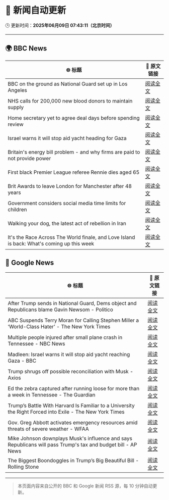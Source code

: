 # 🧠 新闻自动更新

🕒 更新时间：**2025年06月09日 07:43:11（北京时间）**

---

## 🌍 BBC News

| 🌐 标题 | 🔗 原文链接 |
|--------|-------------|
| BBC on the ground as National Guard set up in Los Angeles | [阅读全文](https://www.bbc.com/news/videos/clyvl100d4xo) |
| NHS calls for 200,000 new blood donors to maintain supply | [阅读全文](https://www.bbc.com/news/articles/c98p0pj7dypo) |
| Home secretary yet to agree deal days before spending review | [阅读全文](https://www.bbc.com/news/articles/c861n7vljdgo) |
| Israel warns it will stop aid yacht heading for Gaza | [阅读全文](https://www.bbc.com/news/articles/c0r1dvlkrxgo) |
| Britain's energy bill problem - and why firms are paid to not provide power | [阅读全文](https://www.bbc.com/news/articles/cdedjnw8e85o) |
| First black Premier League referee Rennie dies aged 65 | [阅读全文](https://www.bbc.com/sport/football/articles/c0mr7xlmkxyo) |
| Brit Awards to leave London for Manchester after 48 years | [阅读全文](https://www.bbc.com/news/articles/cdxk7l58xjzo) |
| Government considers social media time limits for children | [阅读全文](https://www.bbc.com/news/articles/c3d4349gdx4o) |
| Walking your dog, the latest act of rebellion in Iran | [阅读全文](https://www.bbc.com/news/articles/cn0gngq4wjqo) |
| It's the Race Across The World finale, and Love Island is back: What's coming up this week | [阅读全文](https://www.bbc.com/news/articles/c93yx110neyo) |

## 📰 Google News

| 🌐 标题 | 🔗 原文链接 |
|--------|-------------|
| After Trump sends in National Guard, Dems object and Republicans blame Gavin Newsom - Politico | [阅读全文](https://news.google.com/rss/articles/CBMiowFBVV95cUxPdjN3dzlSNjRCNGJuZWN6UEdJLUV2U1l1YnZxLWtSUGJRQl9yRWlOenNrUGpBUEdGaGlUTHdnV3l3aUhxTlR1QkxEbm94bUV2eGxzdWFSTGFuRmVfRGhrRVBMNVJ5VFQ0blpxVVVkdWZXNDdQazlkWTBhV2w3cTE5Z1liUFVrVVM3eG9qcFhyRkNnOGFPT3MxRWVMeWROUnViamhR?oc=5) |
| ABC Suspends Terry Moran for Calling Stephen Miller a ‘World-Class Hater’ - The New York Times | [阅读全文](https://news.google.com/rss/articles/CBMijgFBVV95cUxQcUZPbVVyWDhGUElIaXUwdE12ODgyYVpKeEhiQjI2LTVPRzJUZ2U5bUMya3N4WXIxWWZMcTRReEhfQVFHSkdtVkdKVnJsNGZrdHdBRkZnZER6V2lVZEp4R3o5OHJsb19OT3JRMXJSS3J0WmgxQnRBQkNfekZtQkVtSy00QXdvb1plUk41dHB3?oc=5) |
| Multiple people injured after small plane crash in Tennessee - NBC News | [阅读全文](https://news.google.com/rss/articles/CBMioAFBVV95cUxNMzdFMTQ4TVE4NnJCVWlCMC1YWXJJM1lYSmFuZXJKeUpBd1JmNzQtLUtYU2RUQk9waDBKMkx0VG5XamxrSnUtM0EyZW9fc1A4a2N4eEhia3g1S0dxMVhWbmhacVVjSGg3WnVKZHdNVUhYQTc1TExnZEtNaGNnTnJzdm4xYVZDRF9QMXFuTGlCb1Z4UGRRakZYMkdtWWJqbnNl0gFWQVVfeXFMUGYtM0xOcUVNMjYyMk8tcU5QcVNNOER2ZnBJY1d6RXAtN21YV2hhNXByX2l3SnRhdjVRd2U4TlBQRkRlWTA1alRKMkRhcVlFcGpoZG9nanc?oc=5) |
| Madleen: Israel warns it will stop aid yacht reaching Gaza - BBC | [阅读全文](https://news.google.com/rss/articles/CBMiWkFVX3lxTE5SbDIzcUp1aDBmdWZzSHJlS1RKb0ZPbmIxeUhlRXozVm1SOTNEdnVYQmFyRzNFbmZ5NUtfWUxIZUtQalo1bEtOT0hWWFRFOU50aVk0NGJHREpZd9IBX0FVX3lxTE1zMUxaSzVLWkpIb2FHdDlLWUFabzBlZjVOWEtSMC1uWHdCWE1SQlA2MzlOY0IxNUFIZjlqM2ZRWFJVQkZMcVA3V3phV3RPZlozcFRTUmxWa2V5WXhvOW1Z?oc=5) |
| Trump shrugs off possible reconciliation with Musk - Axios | [阅读全文](https://news.google.com/rss/articles/CBMifEFVX3lxTE1xX0NSNmtlNFlyZHFCXzFKUjh4eVRpVGo3aHJmNnpTTTNJQUwySTlJdjVKd091NjVtdjFCQWNQODVvak1Td1lMR3NFRm10TG5EdU5HYW1TZjB6RnV0UU5fTUtMY0FfdU5WU0ltb0hwMTUxcExqM1Qxa1NhOE4?oc=5) |
| Ed the zebra captured after running loose for more than a week in Tennessee - The Guardian | [阅读全文](https://news.google.com/rss/articles/CBMihwFBVV95cUxNWkFZVGVhbF8xVk1mRkFzdGZ3a1hIZXZaaVJ1d1RzWE8wWjgtM0J4dnNMbU8wRWt1bUhQc28yU0RBWWVIN2o1Wm5XREF5RUdRTXRzd1NrcTVOUTJ4dzluLWFDUGRHY1FLTHgyUkt3WDhoenJMZ3EwWlFsSlpSSk5udnJjaHduRFk?oc=5) |
| Trump’s Battle With Harvard Is Familiar to a University the Right Forced into Exile - The New York Times | [阅读全文](https://news.google.com/rss/articles/CBMiiwFBVV95cUxOcTA0ZDF4TEJvUk1idUJwWkZ3UmhseXJyZXVLeEkxN1FXclVjdGVGbUh4MHIzV2JBSUZEZlZULTdlRzdVWTMyTW15NDQ1ZXo1M3hiVnh1bUdVUW0yVDBCcGhHU09SZDZuYzc2dmV1Zjk5N3E4Q3h5M1J2alpfdXYyNEpkUVV0QWYzam9N?oc=5) |
| Gov. Greg Abbott activates emergency resources amid threats of severe weather - WFAA | [阅读全文](https://news.google.com/rss/articles/CBMizwFBVV95cUxOcUJmdjlTLWpmaktSclpYYzE4MjNpYkkyTFM2amlGNFNBZ0daZ2FfeFQtUU9sQTdLb0ZvLTVVMTBGV1N3TTZhZUM5V0JkbS15LTJ5ZUV5eGhnNlFzN2N2WmVUdjBIQlpYM25zS1dSQ1ZVSHZ4MmI0SzFVM1k0UXVEV2IxRjBITEpmblptX3VrMjdBTE1qYUpNaHBxbmJ3UE9BTUkzV1dNRnNQanJPd3Q3THVqbHhORTVITktRZHZaY0laeG04aDZOQ1NxQy1SZzA?oc=5) |
| Mike Johnson downplays Musk's influence and says Republicans will pass Trump's tax and budget bill - AP News | [阅读全文](https://news.google.com/rss/articles/CBMiowFBVV95cUxPdXhQbVBoeUhSSjRIY201NzFUM1pkNDB1Q3VwZDA1UUNUVUJpZnlDdTFmTWJ6YVpLajFwc3ZqcFNfQ00tOGhzekRlWjM3R20tV0JXY3NuZWNFYVhLZ1FVQkluc3RDQkdmZVlfRk5oVnlLSEc5T2lmSHRJUUVLNzVfazhuZzFOMzFoQ2F2MTd0eFpkOXdVZ09xRk9MQ21WamFrVW5V?oc=5) |
| The Biggest Boondoggles in Trump’s Big Beautiful Bill - Rolling Stone | [阅读全文](https://news.google.com/rss/articles/CBMiuAFBVV95cUxOYjhCSnhWM3dic1pQb1ZFUkZUaEloU0paYXdrZF9YUU50YUVRRUxGNWVFTkRaVWw2VEZiVG5paHZKbm1PNmthdDdzLUdXVGFSSVd2OFFtckQtRHBEWXd0S3k5M2xWUFRzSVVSRmVBTklialRUclpnOW9zQnJKYTVGaExwSVFnbk1lOEpOX2pVSjk3UG5NSEZkTWItS2VUT3ZmdUhqMnpmTkN0UHJWak1vT0RGeTJXU1JV?oc=5) |

---
> 本页面内容来自公开的 BBC 和 Google 新闻 RSS 源，每 10 分钟自动更新。
